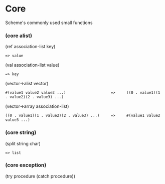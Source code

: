 # Core
Scheme's commonly used small functions


### (core alist)

(ref association-list key)

`=> value`

(val association-list value)

`=> key`

(vector->alist vector)	

`#(value1 value2 value3 ...)                    =>     ((0 . value1)(1 . value2)(2 . value3) ...)`	
		
(vector->array association-list)	
		
`((0 . value1)(1 . value2)(2 . value3) ...)     =>     #(value1 value2 value3 ...)`


### (core string)

(split string char)   

`=> list`

### (core exception)

(try procedure (catch procedure))
